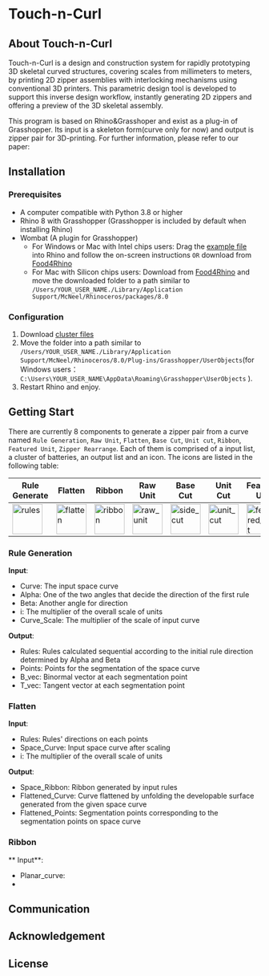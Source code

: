 # Touch-n-Curl

## About Touch-n-Curl

Touch-n-Curl is a design and construction system for rapidly prototyping 3D skeletal curved structures, covering scales from millimeters to meters, by printing 2D zipper assemblies with interlocking mechanisms using conventional 3D printers. This parametric design tool is developed to support this inverse design workflow, instantly generating 2D zippers and offering a preview of the 3D skeletal assembly.

This program is based on Rhino&Grasshoper and exist as a plug-in of Grasshopper. Its input is a skeleton form(curve only for now) and output is zipper pair for 3D-printing. For further information, please refer to our paper:

## Installation

### Prerequisites

- A computer compatible with Python 3.8 or higher
- Rhino 8 with Grasshopper (Grasshopper is included by default when installing Rhino)
- Wombat (A plugin for Grasshopper)
  - For Windows or Mac with Intel chips users: Drag the [example file](./Example.gh) into Rhino and follow the on-screen instructions `OR` download from [Food4Rhino](https://www.food4rhino.com/en/app/wombatgh)
  - For Mac with Silicon chips users: Download from [Food4Rhino](https://www.food4rhino.com/en/app/wombatgh) and move the downloaded folder to a path similar to `/Users/YOUR_USER_NAME./Library/Application Support/McNeel/Rhinoceros/packages/8.0`

### Configuration

1. Download [cluster files](./Touch-n-Curl%20Clusters) 
2. Move the folder into a path similar to `/Users/YOUR_USER_NAME./Library/Application Support/McNeel/Rhinoceros/8.0/Plug-ins/Grasshopper/UserObjects`(for Windows users： `C:\Users\YOUR_USER_NAME\AppData\Roaming\Grasshopper\UserObjects` ).
3. Restart Rhino and enjoy.

## Getting Start

There are currently 8 components to generate a zipper pair from a curve named `Rule Generation`, `Raw Unit`, `Flatten`, `Base Cut`, `Unit cut`, `Ribbon`, `Featured Unit`, `Zipper Rearrange`. Each of them is comprised of a input list, a cluster of batteries, an output list and an icon. The icons are listed in the following table:

| Rule Generate | Flatten | Ribbon | Raw Unit | Base Cut | Unit Cut | Featured Unit | Zipper Rearrange |
|---------------|--------|---------|----------|----------|----------|---------------|-------------------|
| <img width="60" height="60" alt="rules" src="https://github.com/user-attachments/assets/edaac219-1d70-40a7-92ec-9b2132992b9c" /> | <img width="60" height="60" alt="flatten" src="https://github.com/user-attachments/assets/c38c7353-054d-419e-83a9-bdedd852603b" /> | <img width="60" height="60" alt="ribbon" src="https://github.com/user-attachments/assets/1899e7ca-bb1f-4781-8c79-f766af3fc4c3" /> | <img width="60" height="60" alt="raw_unit" src="https://github.com/user-attachments/assets/e35ac313-32f7-4529-b680-26bf845db4fe" /> | <img width="60" height="60" alt="side_cut" src="https://github.com/user-attachments/assets/8495b2de-aea2-4480-9446-7a22ea3d9ad1" /> | <img width="60" height="60" alt="unit_cut" src="https://github.com/user-attachments/assets/bb19142c-9c30-4013-9c4e-de8630e1f8db" /> | <img width="60" height="60" alt="featured_unit" src="https://github.com/user-attachments/assets/922243f8-c4a6-4a60-9aef-f0958e69ece4" /> | - |
 

### Rule Generation

**Input**: 
- Curve: The input space curve
- Alpha: One of the two angles that decide the direction of the first rule
- Beta: Another angle for direction
- i: The multiplier of the overall scale of units
- Curve_Scale: The multiplier of the scale of input curve

**Output**: 
- Rules: Rules calculated sequential according to the initial rule direction determined by Alpha and Beta
- Points: Points for the segmentation of the space curve
- B_vec: Binormal vector at each segmentation point
- T_vec: Tangent vector at each segmentation point

### Flatten

**Input**:
- Rules: Rules' directions on each points
- Space_Curve: Input space curve after scaling
- i: The multiplier of the overall scale of units

**Output**:
- Space_Ribbon: Ribbon generated by input rules
- Flattened_Curve: Curve flattened by unfolding the developable surface generated from the given space curve
- Flattened_Points: Segmentation points corresponding to the segmentation points on space curve

### Ribbon

** Input**: 
- Planar_curve:
- 

## Communication

## Acknowledgement

## License
